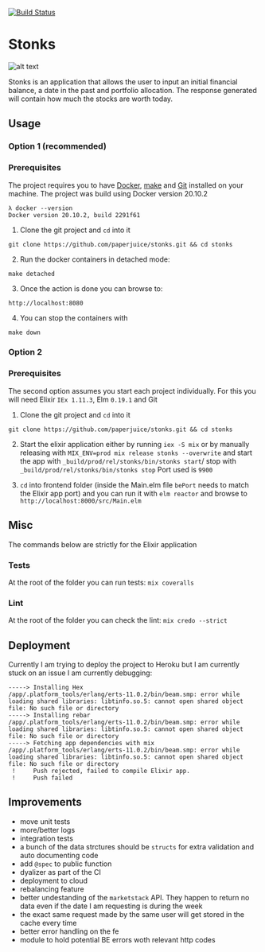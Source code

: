 [![Build Status](https://paperjuice.semaphoreci.com/badges/stonks/branches/master.svg)](https://paperjuice.semaphoreci.com/projects/stonks)

# Stonks
![alt text](https://compote.slate.com/images/926e5009-c10a-48fe-b90e-fa0760f82fcd.png?width=1200&rect=680x453&offset=0x30)

Stonks is an application that allows the user to input an initial financial balance, a date in the past and portfolio allocation.
The response generated will contain how much the stocks are worth today.

## Usage
### Option 1 (recommended)
### Prerequisites
The project requires you to have [Docker](https://www.docker.com/), [make](https://en.wikipedia.org/wiki/Make_(software)) and [Git](https://git-scm.com/book/en/v2/Getting-Started-The-Command-Line) installed on your machine.
The project was build using Docker version 20.10.2
```
λ docker --version
Docker version 20.10.2, build 2291f61
```

1. Clone the git project and `cd` into it
```
git clone https://github.com/paperjuice/stonks.git && cd stonks
```

2. Run the docker containers in detached mode:
```
make detached
```

3. Once the action is done you can browse to:
```
http://localhost:8080
```

4. You can stop the containers with
```
make down
```

### Option 2
### Prerequisites
The second option assumes you start each project individually. For this you will need Elixir `IEx 1.11.3`, Elm `0.19.1` and Git

1. Clone the git project and `cd` into it
```
git clone https://github.com/paperjuice/stonks.git && cd stonks
```

2. Start the elixir application either by running `iex -S mix` or by manually releasing with `MIX_ENV=prod mix release stonks --overwrite` and start the app with `_build/prod/rel/stonks/bin/stonks start`/ stop with `_build/prod/rel/stonks/bin/stonks stop`
Port used is `9900`

3. `cd` into frontend folder (inside the Main.elm file `bePort` needs to match the Elixir app port) and you can run it with `elm reactor` and browse to `http://localhost:8000/src/Main.elm`


## Misc
The commands below are strictly for the Elixir application
### Tests
At the root of the folder you can run tests: `mix coveralls`

### Lint
At the root of the folder you can check the lint: `mix credo --strict`

## Deployment
Currently I am trying to deploy the project to Heroku but I am currently stuck on an issue I am currently debugging:
```
-----> Installing Hex
/app/.platform_tools/erlang/erts-11.0.2/bin/beam.smp: error while loading shared libraries: libtinfo.so.5: cannot open shared object file: No such file or directory
-----> Installing rebar
/app/.platform_tools/erlang/erts-11.0.2/bin/beam.smp: error while loading shared libraries: libtinfo.so.5: cannot open shared object file: No such file or directory
-----> Fetching app dependencies with mix
/app/.platform_tools/erlang/erts-11.0.2/bin/beam.smp: error while loading shared libraries: libtinfo.so.5: cannot open shared object file: No such file or directory
 !     Push rejected, failed to compile Elixir app.
 !     Push failed
```

## Improvements
* move unit tests
* more/better logs
* integration tests
* a bunch of the data strctures should be `structs` for extra validation and auto documenting code
* add `@spec` to public function
* dyalizer as part of the CI
* deployment to cloud
* rebalancing feature
* better undestanding of the `marketstack` API. They happen to return no data even if the date I am requesting is during the week
* the exact same request made by the same user will get stored in the cache every time
* better error handling on the fe
* module to hold potential BE errors woth relevant http codes
